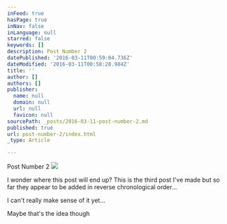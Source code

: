 ```yaml
---
inFeed: true
hasPage: true
inNav: false
inLanguage: null
starred: false
keywords: []
description: Post Number 2
datePublished: '2016-03-11T00:59:04.736Z'
dateModified: '2016-03-11T00:58:28.984Z'
title: ''
author: []
authors: []
publisher:
  name: null
  domain: null
  url: null
  favicon: null
sourcePath: _posts/2016-03-11-post-number-2.md
published: true
url: post-number-2/index.html
_type: Article

---
```

Post Number 2
![](https://the-grid-user-content.s3-us-west-2.amazonaws.com/b58c1ead-3640-4889-98a5-92984c5702c4.jpg)

I wonder where this post will end up? This is the third post I've made but so far they appear to be added in reverse chronological order...

I can't really make sense of it yet...

Maybe that's the idea though